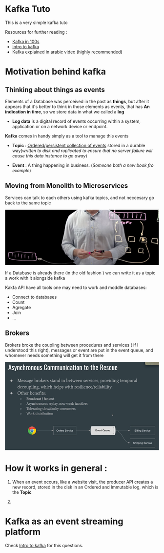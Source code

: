 # Kafka Tuto

This is a very simple kafka tuto

Resources for further reading :
* [Kafka in 100s](https://www.youtube.com/watch?v=uvb00oaa3k8)
* [Intro to kafka](https://kafka.apache.org/intro)
* [Kafka explained in arabic video (highly recommended)](https://www.youtube.com/watch?v=X79IjgIUDzU&t=28s)


# Motivation behind kafka

## Thinking about things as events
Elements of a Database was perceived in the past as **things**, but after it appears that it's better to think in those elements as events, that has **An indication in time**, so we store data in what we called a **log**

* **Log data** is a digital record of events occurring within a system, application or on a network device or endpoint.


**Kafka** comes in handy simply as a tool to manage this events

* **Topic** : <ins>Ordered/persistent collection of events</ins> stored in a durable way(*written to disk and ruplicated to ensure that no server failure will cause this data instance to go away*)

* **Event** : A thing happening in business. (*Someone both a new book fro example*)


## Moving from Monolith to Microservices

Services can talk to each others using kafka topics, and not neccesary go back to the same topic

![kafka](pics/image.png)


If a Database is already there (in the old fashion ) we can write it as a topic a work with it alongside kafka

Kakfa API have all tools one may need to work and moddle databases:
* Connect to databases
* Count
* Agregate
* Join
* ...

## Brokers
Brokers broke the coupling between procedures and services ( if I understood this right), messages or event are put in the event queue, and whomever needs something will get it from there

![](image.png)

# How it works in general :
1. When an event occurs, like a website visit, the producer API creates a new record, stored in the disk in an Ordered and Immutable log, which is the **Topic**



2. 


# Kafka as an event streaming platform

Check [Intro to kafka](https://kafka.apache.org/intro) for this questions.
